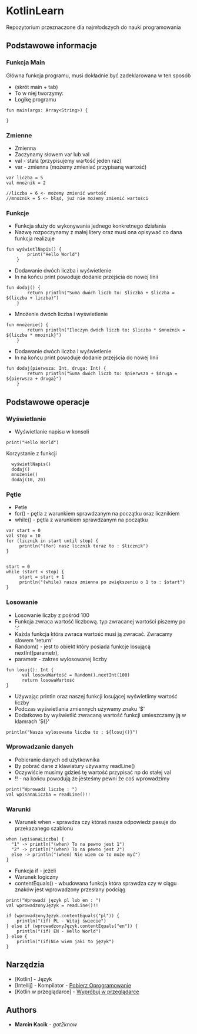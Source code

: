# KotlinLearn
Repozytorium przeznaczone dla najmłodszych do nauki programowania


## Podstawowe informacje


### Funkcja Main

Główna funkcja programu, musi dokładnie być zadeklarowana w ten sposób
* (skrót main + tab)
* To w niej tworzymy:
* Logikę programu

```
fun main(args: Array<String>) {
    
}
```


### Zmienne

* Zmienna
* Zaczynamy słowem var lub val
* val - stała (przypisujemy wartość jeden raz)
* var - zmienna (możemy zmieniać przypisaną wartość)     
```
var liczba = 5
val mnożnik = 2

//liczba = 6 <- możemy zmienić wartość
//mnożnik = 5 <- błąd, już nie możemy zmienić wartości
```


### Funkcje

* Funkcja służy do wykonywania jednego konkretnego działania
* Nazwę rozpoczynamy z małej litery oraz musi ona opisywać co dana funkcja realizuje
```
fun wyświetlNapis() {
        print("Hello World")
    }
```

* Dodawanie dwóch liczba i wyświetlenie
* ln na końcu print powoduje dodanie przejścia do nowej linii 
```
fun dodaj() {
        return println("Suma dwóch liczb to: $liczba + $liczba = ${liczba + liczba}")
    }
```    

* Mnożenie dwóch liczba i wyświetlenie
```
fun mnożenie() {
        return println("Iloczyn dwóch liczb to: $liczba * $mnożnik = ${liczba * mnożnik}")
    }
```

* Dodawanie dwóch liczba i wyświetlenie
* ln na końcu print powoduje dodanie przejścia do nowej linii
```
fun dodaj(pierwsza: Int, druga: Int) {
        return println("Suma dwóch liczb to: $pierwsza + $druga = ${pierwsza + druga}")
    }
```


## Podstawowe operacje


### Wyświetlanie

* Wyświetlanie napisu w konsoli
```
print("Hello World")
```
 
Korzystanie z funkcji
```
  wyświetlNapis()
  dodaj()
  mnożenie()
  dodaj(10, 20)
```


### Pętle

* Petle
* for() - pętla z warunkiem sprawdzanym na początku oraz licznikiem
* while() - pętla z warunkiem sprawdzanym na początku   
```
var start = 0
val stop = 10
for (licznik in start until stop) {
     println("(for) nasz licznik teraz to : $licznik")
}


start = 0
while (start < stop) {
     start = start + 1
     println("(while) nasza zmienna po zwiększeniu o 1 to : $start")
}
```


### Losowanie

* Losowanie liczby z pośród 100
* Funkcja zwraca wartość liczbową. typ zwracanej wartości piszemy po ':'
* Każda funkcja która zwraca wartość musi ją zwracać. Zwracamy słowem 'return'
* Random() - jest to obiekt który posiada funkcje losującą nextInt(parametr), 
* parametr - zakres wylosowanej liczby     
```
fun losuj(): Int {
      val losowaWartość = Random().nextInt(100)
      return losowaWartość
}
```

* Używając println oraz naszej funkcji losującej wyświetlimy wartość liczby
* Podczas wyświetlania zmiennych używamy znaku '$' 
* Dodatkowo by wyświetlić zwracaną wartość funkcji umieszczamy ją w klamrach '${}'
```
println("Nasza wylosowana liczba to : ${losuj()}")
```


### Wprowadzanie danych

* Pobieranie danych od użytkownika
* By pobrać dane z klawiatury używamy readLine()
* Oczywiście musimy gdzieś tę wartość przypisać np do stałej val
* !! - na końcu powodują że jesteśmy pewni że coś wprowadzimy
```
print("Wprowadź liczbę : ")
val wpisanaLiczba = readLine()!!
```
     
### Warunki
     
* Warunek when - sprawdza czy któraś nasza odpowiedz pasuje do przekazanego szablonu
 ```
when (wpisanaLiczba) {
   "1" -> println("(when) To na pewno jest 1")
   "2" -> println("(when) To na pewno jest 2")
   else -> println("(when) Nie wiem co to może myć")
}
```
     
* Funkcja if - jeżeli
* Warunek logiczny
* contentEquals() - wbudowana funkcja która sprawdza czy w ciągu znaków jest wprowadzony przesłany podciąg
```
print("Wprowadź język pl lub en : ")
val wprowadzonyJęzyk = readLine()!!

if (wprowadzonyJęzyk.contentEquals("pl")) {
    println("(if) PL - Witaj świecie")
} else if (wprowadzonyJęzyk.contentEquals("en")) {
    println("(if) EN - Hello World")
} else {
    println("(if)Nie wiem jaki to język")
}
 ```


## Narzędzia

* [Kotlin] - Język
* [Intellij] - Kompilator - <a href="https://www.jetbrains.com/idea/download/#section=windows/">Pobierz Oprogramowanie</a>
* [Kotlin w przeglądarce] - <a href="https://try.kotlinlang.org/">Wypróbuj w przeglądarce</a>


## Authors

* **Marcin Kacik** - *got2know*
